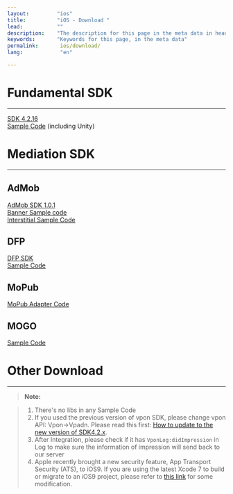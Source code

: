 ```yaml
---
layout:         "ios"
title:          "iOS - Download "
lead:           ""
description:    "The description for this page in the meta data in header."
keywords:       "Keywords for this page, in the meta data"
permalink:       ios/download/
lang:            "en"

---
```

# Fundamental SDK
---
<a href="http://m.vpon.com/sdk/VponSDK-iOS/Lib64bit/64bit_vpadn_4216_libAdOn_ebf2c28.a" class="btn btn-lg btn-outline" role="button">SDK 4.2.16</a><br>
<a href="http://m.vpon.com/sdk/VponSDK-iOS/BannerInterstitialSample_42x.zip" class="btn btn-lg btn-outline" role="button">
Sample Code</a>  (including Unity)


# Mediation SDK
---
## AdMob

 <a href="http://m.vpadn.com/sdk/VponAdapter_iOS_eff8d70_v1.0.1.a" class="btn btn-lg btn-outline" role="button">AdMob SDK 1.0.1</a><br>
<a href="http://m.vpon.com/sdk/iosAdmobBanner.zip" class="btn btn-lg btn-outline" role="button">Banner Sample code</a><br>
<a href="http://m.vpon.com/sdk/iosAdmobIS.zip" class="btn btn-lg btn-outline" role="button">Interstitial Sample Code</a>

## DFP

 <a href="http://m.vpon.com/sdk/admob-adapter-1.0.0-1505261651-830485e.jar" class="btn btn-lg btn-outline" role="button">DFP SDK</a><br>
  <a href="http://m.vpon.com/sdk/iosDFPsample.zip" class="btn btn-lg btn-outline" role="button">Sample Code</a><br>

## MoPub
 <a href="http://m.vpon.com/sdk/Mopub_iOS_Vpon_Adapter1.0.zip" class="btn btn-lg btn-outline" role="button">MoPub Adapter Code</a><br>

## MOGO
<a href="http://m.vpon.com/sdk/MOGO/MangoDemo.zip" class="btn btn-lg btn-outline" role="button">Sample Code</a><br>

# Other Download
---


>**Note:**

>1. There's no libs in any Sample Code
>2. If you used the previous version of vpon SDK, please change vpon API: Vpon->Vpadn. Please read this first: [How to update to the new version of SDK4.2.x].
>3. After Integration, please check if it has `VponLog:didImpression` in Log to make sure the information of impression will send back to our server
>4. Apple recently brought a new security feature, App Transport Security (ATS), to iOS9. If you are using the latest Xcode 7 to build or migrate to an iOS9 project, please refer to [this link] for some modification.

[How to update to the new version of SDK4.2.x]: {{site.baseurl}}/ios/latest-news/update-to-SDK4_2_x/

[this link]: ../latest-news/ios9ats/
